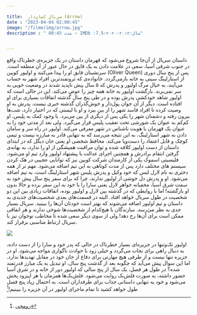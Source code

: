 ```yaml
---

title:  سریال کمان‌دار (Arrow) 
date : "2023-04-04 02:00:45"
image: "/filme/img/arrow.jpg"
description : " مدت 00:45 ~ IMDb :7.5~سال:٢٠١٢-٢٠٢٠"


---
```


داستان سریال از آن‌جا شروع می‌شود که قهرمان داستان در یک جزیره‌ی خطرناک واقع در جنوب شرقی آسیا، سعی در علامت دادن به یک قایق در حال عبور از آن منطقه است. سرنشینان قایق او را پیدا می‌کنند و اولیور کویین (Oliver Queen) پس از پنج سال دوری از استارلینگ سیتی به خانه بازمی‌گردد. خانواده‌ی که ثروتمندترین افراد شهر به حساب می‌آیند، به خیال مرگ اولیور و پدرش که ۵ سال پیش ناپدید شدند در وضعیت خوبی به سر نمی‌برند. بازگشت اولیور به خانه همه چیز را عوض می‌کند. این در حالی است که اولیور شاهد خودکشی پدرش بوده و در طی پنج سال گذشته اتفاقات بسیاری برای او افتاده است. دیگر از آن جوان پول‌دار و خوش‌گذران گذشته خبری نیست. پدرش به او وصیت کرده تا افراد فاسد شهر را از بین ببرد و او با لیستی که در اختیار دارد، شب‌ها بیرون رفته و دشمنان شهر را یکی پس از دیگری از بین می‌برد. با وجود کمک‌ به پلیس، او کم‌کم به عنوان یک شورشی تحت تعقیب پلیس قرار می‌گیرد. ولی بعد از مدتی خود را به عنوان یک قهرمان با هویت ناشناس در شهر معرفی می‌کند. اولیور در راه سر و سامان دادن به شهر استارلینگ، به این نتیجه می‌رسد که به تنهایی قادر به مبارزه نیست و تیمی کوچک و قابل اعتماد را دست‌و‌پا می‌کند. محافظ شخصی او یعنی جان دیگل که در ابتدای داستان از دست اولیور کلافه شده و توان مراقبت همیشگی از او را ندارد، به بهانه‌ی گرفتن انتقام برادرش و همچنین اجرای عدالت با پیشنهاد اولیور وارد تیم او می‌شود. فلیسیتی اسموک یکی از کارمندان شرکت کویین نیز که توانایی عجیبی در هک کردن سیستم های مختلف دارد پس از مدت کوتاهی به این تیم اضافه می‌شود. مهم تر از همه دختری به نام لارل لنس که خود وکیل و پدرش پلیس شهر استارلینگ است، به تیم اضافه می‌شود. او و پدرش دل خوشی از اولیور ندارند، چرا که برای سفر پنج سال پیش خود به سمت شرق آسیا، مخفیانه خواهر لارل یعنی سارا را با خود به این سفر برده و حالا بدون او بازگشته! اما با روابطی که در گذشته بین لارل و اولیور بوده، اتفاقات زیادی بین این دو شخصیت در طول سریال خواهد افتاد. البته در قسمت‌های بعدی شخصیت‌های جدیدی به داستان و تیم اولیور اضافه می‌شوند که بهتر است خودتان آن‌ها را ببینید.  سریال بسیار جدی به نظر می‌ٰرسد. سازندگان با هیچ‌کدام از شخصیت‌ها شوخی ندارند و هر اتفاقی ممکن است برای آن‌ها رخ دهد! ولی از سوی دیگر سعی شده تا مخاطب نوجوان نیز با سریال ارتباط مناسبی برقرار کند.

![](/filme/img/arrow-01.jpg)

اولیور تک‌و‌تنها در جزیره‌ای بسیار خطرناک در حالی که پدر خود و سارا را از دست داده، به دنبال راهی برای نجات می‌گردد و خیلی زود با حوادث ناگواری مواجه می‌شود. او در جزیره تنها نیست و از طرفی هیچ مهارتی برای دفاع از جان خود در مقابل تهدید‌ها ندارد. اما این سوال پیش می‌آید که چگونه بعد از گذشت پنج سال، او تبدیل به یک مبارز قدرتمند شده؟ در طول هر فصل، یک سال از پنج سالی که اولیور دور از خانه و در شرق آسیا حضور داشته، به صورت فلش‌بک روایت می‌شود. فلش‌بک‌ها همزمان با هر اپیزود پخش می‌شود و خود به تنهایی داستانی جذاب برای طرفداران است. به احتمال زیاد پنج فصل طول خواهد کشید تا تمام ماجرای اولیور در آن جزیره را ببینیم![^1]



[^1]:[زومجی](https://www.zoomg.ir/game-news/15484-tv-show-arrow/)
